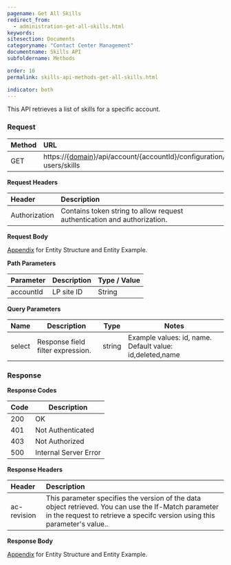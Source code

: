 ```yaml
---
pagename: Get All Skills
redirect_from:
  - administration-get-all-skills.html
keywords:
sitesection: Documents
categoryname: "Contact Center Management"
documentname: Skills API
subfoldername: Methods

order: 10
permalink: skills-api-methods-get-all-skills.html

indicator: both
---
```


This API retrieves a list of skills for a specific account.

### Request

 |Method           |        URL |
 |:-------          |       :------     |
| GET | https://[{domain}](/agent-domain-domain-api.html)/api/account/{accountId}/configuration/le-users/skills |

**Request Headers**

 |Header      |             Description |
| :-------       |          :------     |
 |Authorization | Contains token string to allow request authentication and authorization. |

**Request Body**

[Appendix](administration-skills-appendix.html) for Entity Structure and Entity Example.

**Path Parameters**

| Parameter   |  Description   |   Type / Value  |
 |:---------- |  :------------- |  :-------------  |
| accountId |    LP site ID    |   String  |

 **Query Parameters**

 | Name            | Description                                                                 | Type    | Notes                                          |
 |-----------------|------------------------------------------------------------------------------|---------|------------------------------------------------|
 | select          | Response field filter expression.                           | string  | Example values: id, name. Default value: id,deleted,name  |


### Response

**Response Codes**

| Code | Description           |
|------|-----------------------|
| 200  | OK                    |
| 401  | Not Authenticated     |
| 403  | Not Authorized        |
| 500  | Internal Server Error |

**Response Headers**

 |Header  |Description |
| :-------  | :-----  |
| ac-revision | This parameter specifies the version of the data object retrieved. You can use the If-Match parameter in the request to retrieve a specifc version using this parameter's value.. |

**Response Body**

[Appendix](administration-skills-appendix.html) for Entity Structure and Entity Example.
